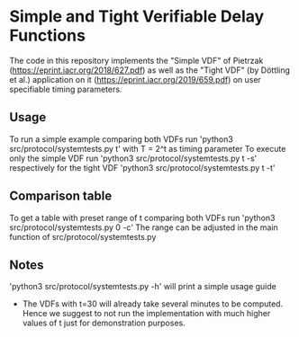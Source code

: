 # Simple and Tight Verifiable Delay Functions
The code in this repository implements the "Simple VDF" of Pietrzak (https://eprint.iacr.org/2018/627.pdf) as well as the "Tight VDF" (by Döttling et al.) application on it (https://eprint.iacr.org/2019/659.pdf) on user specifiable timing parameters. 

## Usage
To run a simple example comparing both VDFs run 
'python3 src/protocol/systemtests.py t'
with T = 2^t as timing parameter
To execute only the simple VDF run
'python3 src/protocol/systemtests.py t -s'
respectively for the tight VDF
'python3 src/protocol/systemtests.py t -t'

## Comparison table
To get a table with preset range of t comparing both VDFs run 
'python3 src/protocol/systemtests.py 0 -c'
The range can be adjusted in the main function of src/protocol/systemtests.py 

## Notes
'python3 src/protocol/systemtests.py -h'
will print a simple usage guide

- The VDFs with t=30 will already take several minutes to be computed. Hence we suggest to not run the implementation with much higher values of t just for demonstration purposes. 




